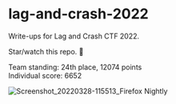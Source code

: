 # lag-and-crash-2022
Write-ups for Lag and Crash CTF 2022.

Star/watch this repo. 🌟 

Team standing: 24th place, 12074 points  
Individual score: 6652

![Screenshot_20220328-115513_Firefox Nightly](https://user-images.githubusercontent.com/58442255/160324446-2813506a-9c80-4948-86c7-d873fd892934.jpg)

